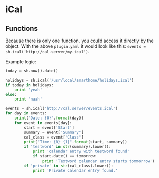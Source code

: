 # iCal

## Functions
Because there is only one function, you could access it directly by the object.
With the above `plugin.yaml` it would look like this: `events = sh.ical('http://cal.server/my.ical')`.

Example logic:
```python
today = sh.now().date()

holidays = sh.ical('/usr/local/smarthome/holidays.ical')
if today in holidays:
    print 'yeah'
else:
    print 'naah'

events = sh.ical('http://cal.server/events.ical')
for day in events:
    print("Date: {0}".format(day))
    for event in events[day]:
        start = event['Start']
        summary = event['Summary']
        cal_class = event['Class']
        print("Time: {0} {1}".format(start, summary))
        if 'testword' in str(summary).lower():
            print 'calendar entry with testword found'
            if start.date() == tomorrow:
                print 'Textword calendar entry starts tommorrow')
        if 'private' in str(cal_class).lower():
            print 'Private calendar entry found.'
```
